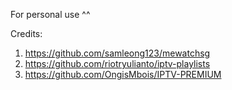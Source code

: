 For personal use ^^

Credits:
1. https://github.com/samleong123/mewatchsg
2. https://github.com/riotryulianto/iptv-playlists
3. https://github.com/OngisMbois/IPTV-PREMIUM
